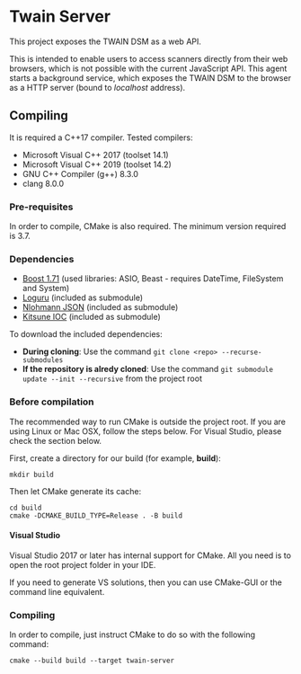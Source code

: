 # Twain Server

This project exposes the TWAIN DSM as a web API.

This is intended to enable users to access scanners directly from their web browsers, which is not possible with the
current JavaScript API. This agent starts a background service, which exposes the TWAIN DSM to the browser as a HTTP
server (bound to _localhost_ address).

## Compiling

It is required a C++17 compiler. Tested compilers:

- Microsoft Visual C++ 2017 (toolset 14.1)
- Microsoft Visual C++ 2019 (toolset 14.2)
- GNU C++ Compiler (g++) 8.3.0
- clang 8.0.0

### Pre-requisites

In order to compile, CMake is also required. The minimum version required is 3.7.

### Dependencies

* [Boost 1.71](https://boost.org) (used libraries: ASIO, Beast - requires DateTime, FileSystem and System)
* [Loguru](https://github.com/emilk/loguru) (included as submodule)
* [Nlohmann JSON](https://github.com/nlohmann/json) (included as submodule)
* [Kitsune IOC](https://github.com/shirayukikitsune/ioc) (included as submodule)

To download the included dependencies:

* **During cloning**: Use the command `git clone <repo> --recurse-submodules`
* **If the repository is alredy cloned**: Use the command `git submodule update --init --recursive` from the project root

### Before compilation

The recommended way to run CMake is outside the project root.
If you are using Linux or Mac OSX, follow the steps below.
For Visual Studio, please check the section below. 

First, create a directory for our build (for example, **build**):

```
mkdir build
```

Then let CMake generate its cache:

```
cd build
cmake -DCMAKE_BUILD_TYPE=Release . -B build
```

#### Visual Studio

Visual Studio 2017 or later has internal support for CMake.
All you need is to open the root project folder in your IDE.

If you need to generate VS solutions, then you can use CMake-GUI or the command line equivalent.

### Compiling

In order to compile, just instruct CMake to do so with the following command:

```
cmake --build build --target twain-server
```
